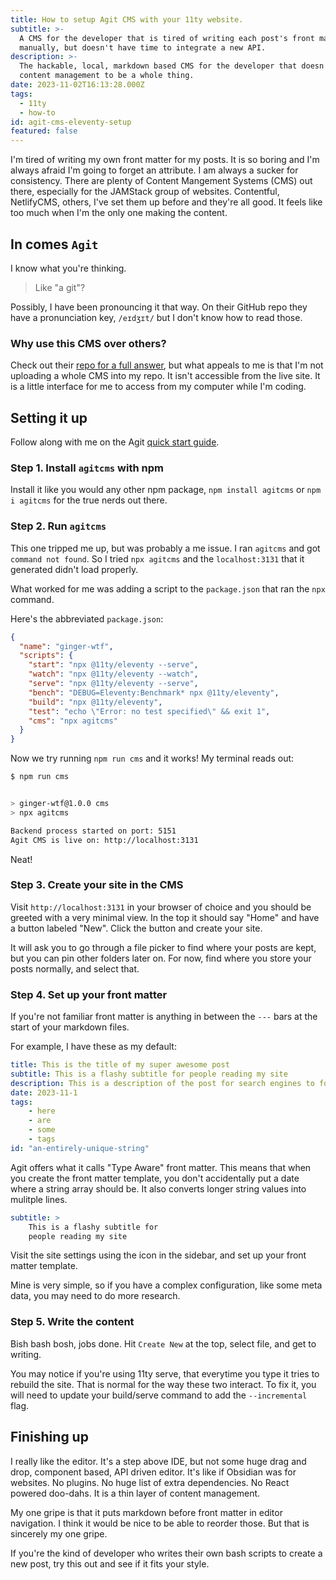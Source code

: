 ```yaml
---
title: How to setup Agit CMS with your 11ty website.
subtitle: >-
  A CMS for the developer that is tired of writing each post's front matter
  manually, but doesn't have time to integrate a new API.
description: >-
  The hackable, local, markdown based CMS for the developer that doesn't want
  content management to be a whole thing.
date: 2023-11-02T16:13:28.000Z
tags:
  - 11ty
  - how-to
id: agit-cms-eleventy-setup
featured: false
---
```

I'm tired of writing my own front matter for my posts. It is so boring and I'm always afraid I'm going to forget an attribute. I am always a sucker for consistency. There are plenty of Content Mangement Systems (CMS) out there, especially for the JAMStack group of websites. Contentful, NetlifyCMS, others, I've set them up before and they're all good. It feels like too much when I'm the only one making the content.

## In comes `Agit`

I know what you're thinking. 

> Like "a git"?

Possibly, I have been pronouncing it that way. On their GitHub repo they have a pronunciation key, `/eɪdʒɪt/` but I don't know how to read those.

### Why use this CMS over others?

Check out their [repo for a full answer](https://github.com/0xsuk/agitcms/tree/main#features), but what appeals to me is that I'm not uploading a whole CMS into my repo. It isn't accessible from the live site. It is a little interface for me to access from my computer while I'm coding.

## Setting it up

Follow along with me on the Agit [quick start guide](https://github.com/0xsuk/agitcms/blob/main/QuickStart.md).

### Step 1. Install `agitcms` with npm

Install it like you would any other npm package, `npm install agitcms` or `npm i agitcms` for the true nerds out there.

### Step 2. Run `agitcms`

This one tripped me up, but was probably a me issue. I ran `agitcms` and got `command not found`. So I tried `npx agitcms` and the `localhost:3131` that it generated didn't load properly.

What worked for me was adding a script to the `package.json` that ran the `npx` command.

Here's the abbreviated `package.json`:
```json
{
  "name": "ginger-wtf",
  "scripts": {
    "start": "npx @11ty/eleventy --serve",
    "watch": "npx @11ty/eleventy --watch",
    "serve": "npx @11ty/eleventy --serve",
    "bench": "DEBUG=Eleventy:Benchmark* npx @11ty/eleventy",
    "build": "npx @11ty/eleventy",
    "test": "echo \"Error: no test specified\" && exit 1",
    "cms": "npx agitcms"
  }
}
```

Now we try running `npm run cms` and it works! My terminal reads out:

```sh
$ npm run cms


> ginger-wtf@1.0.0 cms
> npx agitcms

Backend process started on port: 5151
Agit CMS is live on: http://localhost:3131
```

Neat!

### Step 3. Create your site in the CMS

Visit `http://localhost:3131` in your browser of choice and you should be greeted with a very minimal view. In the top it should say "Home" and have a button labeled "New". Click the button and create your site. 

It will ask you to go through a file picker to find where your posts are kept, but you can pin other folders later on. For now, find where you store your posts normally, and select that.

### Step 4. Set up your front matter

If you're not familiar front matter is anything in between the `---` bars at the start of your markdown files.

For example, I have these as my default:

```yaml
title: This is the title of my super awesome post
subtitle: This is a flashy subtitle for people reading my site
description: This is a description of the post for search engines to focus on
date: 2023-11-1
tags:
    - here
    - are
    - some
    - tags
id: "an-entirely-unique-string"
```
Agit offers what it calls "Type Aware" front matter. This means that when you create the front matter template, you don't accidentally put a date where a string array should be. It also converts longer string values into mulitple lines.

```yaml
subtitle: >
    This is a flashy subtitle for
    people reading my site
```

Visit the site settings using the icon in the sidebar, and set up your front matter template.

Mine is very simple, so if you have a complex configuration, like some meta data, you may need to do more research.

### Step 5. Write the content

Bish bash bosh, jobs done. Hit `Create New` at the top, select file, and get to writing. 

You may notice if you're using 11ty serve, that everytime you type it tries to rebuild the site. That is normal for the way these two interact. To fix it, you will need to update your build/serve command to add the `--incremental` flag.

## Finishing up

I really like the editor. It's a step above IDE, but not some huge drag and drop, component based, API driven editor. It's like if Obsidian was for websites. No plugins. No huge list of extra dependencies. No React powered doo-dahs. It is a thin layer of content management. 

My one gripe is that it puts markdown before front matter in editor navigation. I think it would be nice to be able to reorder those. But that is sincerely my one gripe.

If you're the kind of developer who writes their own bash scripts to create a new post, try this out and see if it fits your style.
